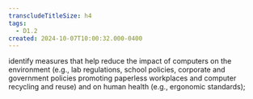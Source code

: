 ```yaml
---
transcludeTitleSize: h4
tags:
  - D1.2
created: 2024-10-07T10:00:32.000-0400
---
```

identify measures that help reduce the impact of computers on the environment (e.g., lab regulations, school policies, corporate and government policies promoting paperless workplaces and computer recycling and reuse) and on human health (e.g., ergonomic standards);